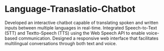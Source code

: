 # Language-Tranaslatio-Chatbot
Developed an interactive chatbot capable of translating spoken and written inputs between multiple languages in real-time. Integrated Speech-to-Text (STT) and Textto-Speech (TTS) using the Web Speech API to enable voice-based communication. Designed a responsive web interface that facilitates multilingual conversations through both text and voice.
